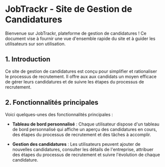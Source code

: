 # JobTrackr - Site de Gestion de Candidatures

Bienvenue sur JobTrackr, plateforme de gestion de candidatures ! Ce document vise à fournir une vue d'ensemble rapide du site et à guider les utilisateurs sur son utilisation.

## 1. Introduction

Ce site de gestion de candidatures est conçu pour simplifier et rationaliser le processus de recrutement. Il offre aux aux candidats un moyen efficace de gérer leurs candidatures et de suivre les étapes du processus de recrutement.

## 2. Fonctionnalités principales

Voici quelques-unes des fonctionnalités principales :

- **Tableau de bord personnalisé** : Chaque utilisateur dispose d'un tableau de bord personnalisé qui affiche un aperçu des candidatures en cours, des étapes du processus de recrutement et des tâches à accomplir.

- **Gestion des candidatures** : Les utilisateurs peuvent ajouter de nouvelles candidatures, consulter les détails de l'entreprise, attribuer des étapes du processus de recrutement et suivre l'évolution de chaque candidature.
